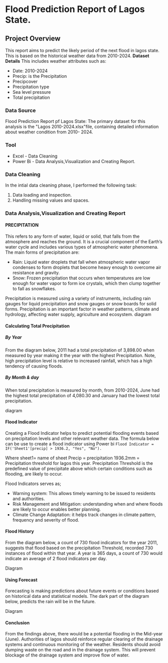 # Flood Prediction Report of Lagos State.

## Project Overview
This report aims to predict the likely period of the next flood in lagos state. This is based on the historical weather data from 2010-2024.
**Dataset Details**
This includes weather attributes such as:
- Date: 2010-2024
- Precip: is the Precipitation
- Precipcover
- Precipitation type
- Sea level pressure
- Total precipitation

### Data Source
Flood Prediction Report pf Lagos State: The primary dataset for this analysis is the "Lagos 2010-2024.xlsx"file, containing detailed information about weather condition from 2010- 2024.


### Tool
- Excel - Data Cleaning
- Power Bi - Data Analysis,Visualization and Creating Report.

### Data Cleaning

In the intial data cleaning phase, I performed the following task:
1. Data loading and inspection.
2. Handling missing values and spaces.


### Data Analysis,Visualization and Creating Report
   
#### PRECIPITATION
This refers to any form of water, liquid or solid, that falls from the atmosphere and reaches the ground. 
It is a crucial component of the Earth’s water cycle and includes various types of atmospheric water phenomena. The main forms of precipitation are:
- Rain: Liquid water droplets that fall when atmospheric water vapor condenses to form droplets that become heavy enough to overcome air resistance and gravity.
- Snow: Frozen precipitation that occurs when temperatures are low enough for water vapor to form ice crystals, which then clump together  to fall as snowflakes.

Precipitation is measured using a variety of instruments, including rain gauges for liquid precipitation and snow gauges or snow boards for solid forms.
Precipitation is an important factor in weather patterns, climate and hydrology,  affecting water supply, agriculture and ecosystem.
diagram

#### Calculating Total Precipitation
##### By Year
From the diagram below, 2011 had a total precipitation of 3,898.00 when measured by year making it the year with the highest Precipitation. 
Note, high precipitation level is relative to increased rainfall, which has a high tendency of causing floods.


##### By Month & day
When total precipitation is measured by month, from 2010-2024, June had the highest total precipitation of 4,080.30 and January had the lowest total precipitation. 


diagram

#### Flood Indicator
Creating a Flood Indicator helps to predict potential flooding events based on precipitation levels and other relevant weather data. 
The formula below can be use to create a flood indicator using Power bi
               ```Flood Indicator = IF('Sheet1'[precip] > 1936.2, "Yes", "No"). ```
               
Where sheet1= name of sheet
Precip = precipitation
1936.2mm = Precipitation threshold for lagos this year.
Precipitation Threshold is the predefined value of precipitate above which certain conditions such as flooding, are likely to occur.


Flood Indicators serves as;
- Warning system: This allows timely warning to be issued to residents and authorities.
- Risk Management and Mitigation: understanding when and where floods are likely to occur enables better planning.
- Climate Change Adaptation: it helps track changes in climate pattern, frequency and severity of flood.


#### Flood History
From the diagram below, a count of 730 flood indicators for the year 2011, suggests that flood based on the precipitation Threshold,
recorded 730 instances of flood within that year. A year is 365 days, a count of 730 would indicate an average of 2 flood indicators per day.

Diagram

#### Using Forecast
Forecasting  is making  predictions about future events or conditions based on historical data and statistical models. 
The dark part of the diagram below, predicts the rain will be in the future. 

Diagram

#### Conclusion
From the findings above, there would be a potential flooding in the Mid-year (June). 
Authorities of lagos should reinforce regular clearing of the drainage systems and continuous monitoring of the weather. 
Residents should avoid dumping waste on the road and in the drainage system. This will prevent blockage of the drainage system and improve flow of water.








  



